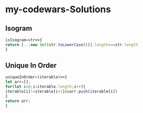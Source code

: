 # my-codewars-Solutions  
## Isogram
```javascript  
isIsogram=str=>{
return [...new Set(str.toLowerCase())].length===str.length
}
```  
##  Unique In Order
```javascript  
uniqueInOrder=(iterable)=>{
let arr=[];
for(let i=0;i<iterable.length;i++){
iterable[i]!=iterable[i+1]&&arr.push(iterable[i])
}
return arr;
} 
```


